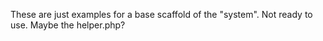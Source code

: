 These are just examples for a base scaffold of the "system". Not ready to use. Maybe the helper.php?
